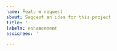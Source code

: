 ```yaml
---
name: Feature request
about: Suggest an idea for this project
title: ''
labels: enhancement
assignees: ''

---
```


<!-- add your userstory here -->
<!-- Make clear, who wants what to achieve what goal -->
<!--e.g. As a user i want to update to the newest log4j version to close the vulnerability about log4shell -->
